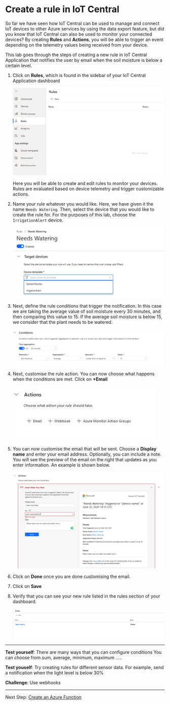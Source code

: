 # Create a rule in IoT Central

So far we have seen how IoT Central can be used to manage and connect IoT devices to other Azure services by using the data export feature, but did you know that IoT Central can also be used to monitor your connected devices? By creating **Rules** and **Actions**, you will be able to trigger an event depending on the telemetry values being received from your device. 

This lab goes through the steps of creating a new rule in IoT Central Application that notifies the user by email when the soil moisture is below a certain level.

1. Click on **Rules**, which is found in the sidebar of your IoT Central Application dashboard

    ![rule choose](media/rules.png)

    Here you will be able to create and edit rules to monitor your devices. Rules are evaluated based on device telemetry and trigger customizable actions.


1. Name your rule whatever you would like. Here, we have given it the name `Needs Watering`. Then, select the device that you would like to create the rule for. For the purposes of this lab, choose the `IrrigationAlert` device.

    ![rule name and device](media/rule_name.png)

1. Next, define the rule conditions that trigger the notification. In this case we are taking the average value of soil moisture every 30 minutes, and then comparing this value to 15. If the average soil moisture is below 15, we consider that the plant needs to be watered.

    ![rule conditions](media/rule_conditions.png)


1. Next, customise the rule action. You can now choose what happens when the conditions are met. Click on **+Email**

    ![choose action](media/choose_action.png)

1. You can now customise the email that will be sent. Choose a **Display name** and enter your email address. Optionally, you can include a note. You will see the preview of the email on the right that updates as you enter information. An example is shown below.

    ![rule action](media/rule_action.png)


1. Click on **Done** once you are done customising the email.

1. Click on **Save**

1. Verify that you can see your new rule listed in the rules section of your dashboard.

    ![rule list](media/rules_list.png)


------------------

**Test yourself**: There are many ways that you can configure conditions
You can choose from sum, average, minimum, maximum .....

**Test youself**: Try creating rules for different sensor data. For example, send a notification when the light level is below 30%

**Challenge**: Use webhooks

---------------------


Next Step: [Create an Azure Function](Create_Azure_Function.md)